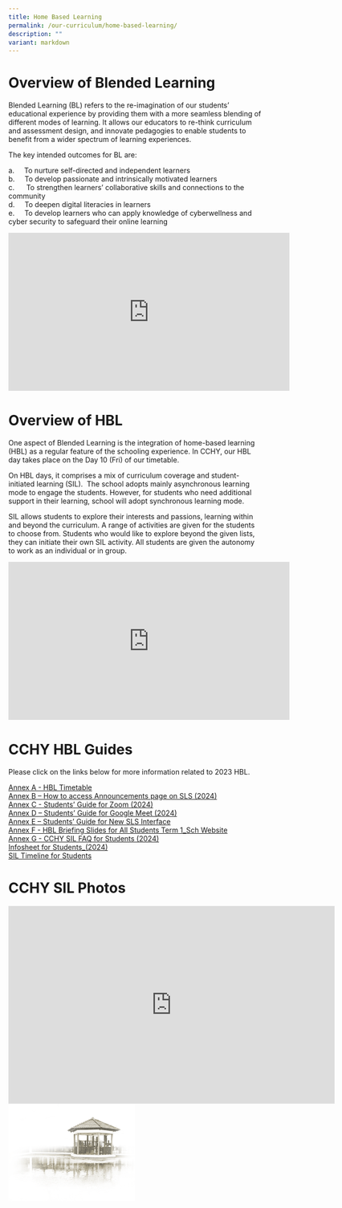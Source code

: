 ```yaml
---
title: Home Based Learning
permalink: /our-curriculum/home-based-learning/
description: ""
variant: markdown
---
```

# **Overview of Blended Learning**

Blended Learning (BL) refers to the re-imagination of our students’ educational experience by providing them with a more seamless blending of different modes of learning. It allows our educators to re-think curriculum and assessment design, and innovate pedagogies to enable students to benefit from a wider spectrum of learning experiences.

The key intended outcomes for BL are:

a.&nbsp;&nbsp;&nbsp;&nbsp; To nurture self-directed and independent learners<br>
b.&nbsp;&nbsp;&nbsp;&nbsp; To develop passionate and intrinsically motivated learners<br>
c.&nbsp;&nbsp;&nbsp;&nbsp;&nbsp; To strengthen learners’ collaborative skills and connections to the community<br>
d.&nbsp;&nbsp;&nbsp;&nbsp; To deepen digital literacies in learners<br>
e.&nbsp;&nbsp;&nbsp;&nbsp; To develop learners who can apply knowledge of cyberwellness and cyber security to safeguard their online learning

<iframe width="560" height="315" src="https://www.youtube.com/embed/xf2St0Du8GM" title="YouTube video player" frameborder="0" allow="accelerometer; autoplay; clipboard-write; encrypted-media; gyroscope; picture-in-picture; web-share" allowfullscreen=""></iframe>



# **Overview of HBL**

One aspect of Blended Learning is the integration of home-based learning (HBL) as a regular feature of the schooling experience. In CCHY, our HBL day takes place on the Day 10 (Fri) of our timetable. &nbsp;

On HBL days, it comprises a mix of curriculum coverage and student-initiated learning (SIL). &nbsp;The school adopts mainly asynchronous learning mode to engage the students. However, for students who need additional support in their learning, school will adopt synchronous learning mode.

SIL allows students to explore their interests and passions, learning within and beyond the curriculum. A range of activities are given for the students to choose from. Students who would like to explore beyond the given lists, they can initiate their own SIL activity. All students are given the autonomy to work as an individual or in group.


<iframe width="560" height="315" src="https://www.youtube.com/embed/glsCLD3-wkY" title="YouTube video player" frameborder="0" allow="accelerometer; autoplay; clipboard-write; encrypted-media; gyroscope; picture-in-picture; web-share" allowfullscreen=""></iframe>


# **CCHY HBL Guides**

Please click on the links below for more information related to 2023 HBL.  
  
[Annex A - HBL Timetable](/files/Home%20Based%20Learning/Annex_A___HBL_Timetable__from_timetable_com_.pdf)<br>
[Annex B – How to access Announcements page on SLS (2024)](/files/Home%20Based%20Learning/Annex_B___How_to_access_Announcements_page_on_SLS__2024_.pdf)<br>
[Annex C - Students’ Guide for Zoom (2024)](/files/Home%20Based%20Learning/Annex_C___Students__Guide_for_Zoom__2024_.pdf)<br>
[Annex D – Students’ Guide for Google Meet (2024)](/files/Home%20Based%20Learning/Annex_D___Students__Guide_for_Google_Meet__2024_.pdf)<br>
[Annex E – Students’ Guide for New SLS Interface](/files/Home%20Based%20Learning/Annex_E___Students__Guide_for_New_SLS_Interface.pdf)<br>
[Annex F - HBL Briefing Slides for All Students Term 1_Sch Website](/files/Home%20Based%20Learning/Annex_F___HBL_Briefing_Slides_for_All_Students_Term_1_Sch_Website.pdf)<br>
[Annex G - CCHY SIL FAQ for Students (2024)](/files/Home%20Based%20Learning/Annex_G___CCHY_SIL_FAQ_for_Students__2024_.pdf)<br>
[Infosheet for Students_(2024)](/files/Home%20Based%20Learning/Infosheet_for_Students_2024.pdf)<br>
[SIL Timeline for Students](/files/Home%20Based%20Learning/SIL_timeline_for_Students.pdf)


# **CCHY SIL Photos**

<iframe allowfullscreen="true" height="394" width="650" frameborder="0" src="https://docs.google.com/presentation/d/e/2PACX-1vQ_2fKJuQNZrOmaZq4nOiaL1pFocT3CTQJDbtKqcV8H1N7xXfiwgsnGVza52GLrQSx6RT6aaW-N2X9o/embed?start=true&amp;loop=true&amp;delayms=5000"></iframe>


<img src="/images/pavilion.png" style="width:50%">